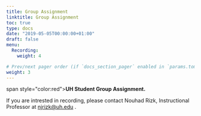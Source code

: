 ```yaml
---
title: Group Assignment
linktitle: Group Assignment
toc: true
type: docs
date: "2019-05-05T00:00:00+01:00"
draft: false
menu:
  Recording:
    weight: 4

# Prev/next pager order (if `docs_section_pager` enabled in `params.toml`)
weight: 3
---
```



span style="color:red">**UH Student Group Assignment.**</span>



If you are intrested in recording, please contact Nouhad Rizk, Instructional Professor  at <span style="color:blue">njrizk@uh.edu</span> .

